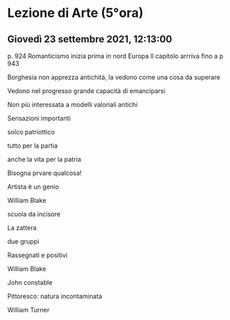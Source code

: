 # Lezione di Arte (5°ora)
## Giovedì 23 settembre 2021, 12:13:00

p. 924
Romanticismo inizia prima in nord Europa
Il capitolo arrriva fino a p 943


Borghesia non apprezza antichità, la vedono come una cosa da superare

Vedono nel progresso grande capacità di emanciparsi

Non più interessata a modelli valoriali antichi


Sensazioni importanti

solco patriottico

tutto per la partia

anche la vita per la patria

Bisogna prvare qualcosa! 


Artista è un genio


William
Blake

scuola da incisore

La zattera

due gruppi




Rassegnati e positivi



William Blake



John constable


Pittoresco: natura incontaminata


William Turner
<!--stackedit_data:
eyJoaXN0b3J5IjpbLTcxNjQ5ODczMCw2MDA2ODg5MjYsMzMxNT
I2OTcwLC0xNzY0MTg4ODg0LC0zOTUyNDc1MywtMzAzOTQxNTIs
NDQ4MDY2OTg5XX0=
-->